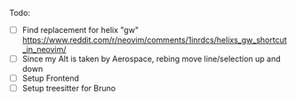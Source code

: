 Todo:

- [ ] Find replacement for helix "gw" https://www.reddit.com/r/neovim/comments/1inrdcs/helixs_gw_shortcut_in_neovim/
- [ ] Since my Alt is taken by Aerospace, rebing move line/selection up and down
- [ ] Setup Frontend
- [ ] Setup treesitter for Bruno
